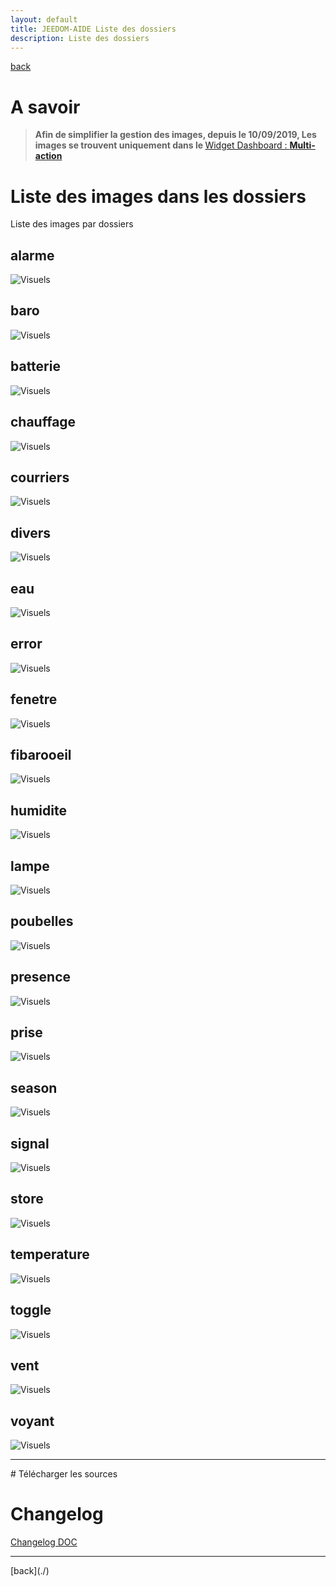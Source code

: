 ```yaml
---
layout: default
title: JEEDOM-AIDE Liste des dossiers
description: Liste des dossiers
---
```

[back](./)
# A savoir
<blockquote>
<b>Afin de simplifier la gestion des images, depuis le 10/09/2019, Les images se trouvent uniquement dans le </b><a href="JEEDOM_Multi_action_Defaut">Widget Dashboard : <b>Multi-action</b></a>
</blockquote>

# Liste des images dans les dossiers
Liste des images par dossiers

## alarme
<img src="../img/VISUEL_JEEDOM_Alarme.png" alt="Visuels" />

## baro
<img src="../img/VISUEL_JEEDOM_Baro.png" alt="Visuels" />

## batterie
<img src="../img/VISUEL_JEEDOM_batterie.png" alt="Visuels" />

## chauffage
<img src="../img/VISUEL_JEEDOM_Chauffage.png" alt="Visuels" />
        
## courriers
<img src="../img/VISUEL_JEEDOM_Courriers.png" alt="Visuels" />
        
## divers
<img src="../img/VISUEL_JEEDOM_Divers.png" alt="Visuels" />
        
## eau
<img src="../img/VISUEL_JEEDOM_Eau.png" alt="Visuels" />
        
## error
<img src="../img/VISUEL_JEEDOM_Error.png" alt="Visuels" />
        
## fenetre
<img src="../img/VISUEL_JEEDOM_Fenetre.png" alt="Visuels" />
        
## fibarooeil
<img src="../img/VISUEL_JEEDOM_Oeil.png" alt="Visuels" />
        
## humidite
<img src="../img/VISUEL_JEEDOM_Humidite.png" alt="Visuels" />
        
## lampe
<img src="../img/VISUEL_JEEDOM_Lampe.png" alt="Visuels" />
        
## poubelles
<img src="../img/VISUEL_JEEDOM_Poubelles.png" alt="Visuels" />
        
## presence
<img src="../img/VISUEL_JEEDOM_Presence.png" alt="Visuels" />
        
## prise
<img src="../img/VISUEL_JEEDOM_Prise.png" alt="Visuels" />
        
## season
<img src="../img/VISUEL_JEEDOM_Saison.png" alt="Visuels" />
        
## signal
<img src="../img/VISUEL_JEEDOM_Signal.png" alt="Visuels" />
        
## store
<img src="../img/VISUEL_JEEDOM_Store.png" alt="Visuels" />

## temperature
<img src="../img/VISUEL_JEEDOM_Temperature.png" alt="Visuels" />

## toggle
<img src="../img/VISUEL_JEEDOM_Toggle.png" alt="Visuels" />

## vent
<img src="../img/VISUEL_JEEDOM_Vent.png" alt="Visuels" />

## voyant
<img src="../img/VISUEL_JEEDOM_Voyant.png" alt="Visuels" />

<hr />
# Télécharger les sources

# Changelog
<a href="https://github.com/JEALG/JEEDOM-Widget_JAG-doc/commits/master">Changelog DOC</a>

<hr />
[back](./)
